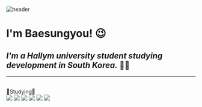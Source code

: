 ![header](https://capsule-render.vercel.app/api?type=waving&color=gradient&height=200&section=footer&text=Hello%20World!&fontSize=100)

# **I'm Baesungyou!** 😉
## *I'm a Hallym university student studying development in South Korea.* 🧑‍🎓
---
<br>📝Studying📝</br>
<img src="https://img.shields.io/badge/Python-3766AB?style=flat-square&logo=Python&logoColor=white"/>
<img src="https://img.shields.io/badge/Java script-F4FA58?style=flat-square&logo=JavaScript&logoColor=white">
<img src="https://img.shields.io/badge/CSS3-FE9A2E?style=flat-square&logo=JCSS3&logoColor=white">
<img src="https://img.shields.io/badge/HTML5-0431B4?style=flat-square&logo=HTML5&logoColor=white">
<img src="https://img.shields.io/badge/C-045FB4?style=flat-square&logo=C&logoColor=white">
<img src="https://img.shields.io/badge/C++-00599C?style=flat-square&logo=C%2B%2B&logoColor=white">

